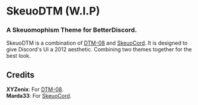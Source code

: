 # SkeuoDTM (W.I.P)
### A Skeuomophism Theme for BetterDiscord.

SkeuoDTM is a combination of [DTM-08](https://github.com/XYZenix/XYZenixThemes/) and [SkeuoCord](https://github.com/Marda33/SkeuoCord/). It is designed to give Discord's UI a 2012 aesthetic. Combining two themes together for the best look.

## Credits
**XYZenix**: For [DTM-08](https://github.com/XYZenix/XYZenixThemes/).
<br/>
**Marda33**: For [SkeuoCord](https://github.com/Marda33/SkeuoCord/).
